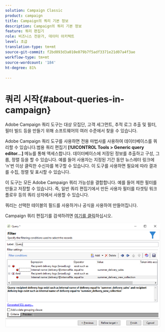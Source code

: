 ```yaml
---
solution: Campaign Classic
product: campaign
title: Campaign의 쿼리 기본 정보
description: Campaign의 쿼리 기본 정보
feature: 쿼리 편집기
role: 비즈니스 전문가, 데이터 아키텍트
level: 초급
translation-type: tm+mt
source-git-commit: f2bd093d3a010e079b7f5adf3371e21d07a4f3ae
workflow-type: tm+mt
source-wordcount: '184'
ht-degree: 81%

---
```



# 쿼리 시작{#about-queries-in-campaign}

Adobe Campaign 쿼리 도구는 대상 모집단, 고객 세그먼트, 추적 로그 추출 및 필터, 필터 빌드 등을 만들기 위해 소프트웨어의 여러 수준에서 찾을 수 있습니다. 

Adobe Campaign 쿼리 도구를 사용하면 전용 마법사를 사용하여 데이터베이스를 쿼리할 수 있습니다.범용 쿼리 편집기 **[!UICONTROL Tools > Generic query editor...]** 메뉴를 통해 액세스합니다. 데이터베이스에 저장된 정보를 추출하고 구성, 그룹, 정렬 등을 할 수 있습니다. 예를 들어 사용자는 지정된 기간 동안 뉴스레터 링크에 &#39;n&#39;번 이상 클릭한 수신자를 복구할 수 있습니다. 이 도구를 사용하면 필요에 따라 결과를 수집, 정렬 및 표시할 수 있습니다.

이 도구는 모든 Adobe Campaign 쿼리 가능성을 결합합니다. 예를 들어 제한 필터를 만들고 저장할 수 있습니다. 즉, 일반 쿼리 편집기에서 만든 사용자 필터를 타겟팅 워크플로우 등의 쿼리 상자에서 사용할 수 있습니다.

쿼리는 선택한 테이블의 필드를 사용하거나 공식을 사용하여 만들어집니다.

Campaign 쿼리 편집기를 검색하려면 [여기를 클릭](../../workflow/using/query.md)하십시오.

![](assets/query_recipients_4.png)
